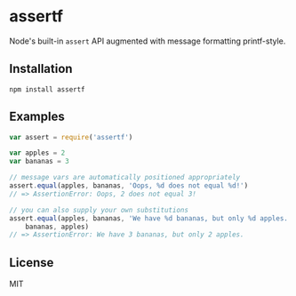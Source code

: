 # assertf

Node's built-in `assert` API augmented with message formatting printf-style.

## Installation

```
npm install assertf
```

## Examples

```js
var assert = require('assertf')

var apples = 2
var bananas = 3

// message vars are automatically positioned appropriately
assert.equal(apples, bananas, 'Oops, %d does not equal %d!')
// => AssertionError: Oops, 2 does not equal 3!

// you can also supply your own substitutions
assert.equal(apples, bananas, 'We have %d bananas, but only %d apples.',
    bananas, apples)
// => AssertionError: We have 3 bananas, but only 2 apples.
```

## License

MIT
